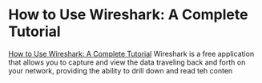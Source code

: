 # How to Use Wireshark: A Complete Tutorial
[How to Use Wireshark: A Complete Tutorial](https://www.lifewire.com/wireshark-tutorial-4143298)
Wireshark is a free application that allows you to capture and view the data traveling back and forth on your network, providing the ability to drill down and read teh conten
<!--stackedit_data:
eyJoaXN0b3J5IjpbMjA3NzA1MTk2Ml19
-->